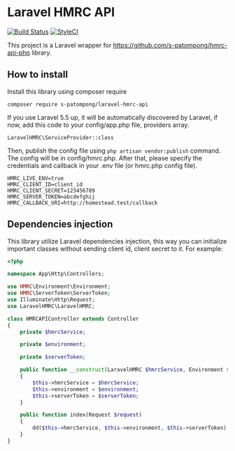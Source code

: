 # Laravel HMRC API
[![Build Status](https://travis-ci.com/s-patompong/laravel-hmrc-api.svg?branch=master)](https://travis-ci.com/s-patompong/laravel-hmrc-api)
[![StyleCI](https://github.styleci.io/repos/168305320/shield?branch=master)](https://github.styleci.io/repos/168305320)

This project is a Laravel wrapper for https://github.com/s-patompong/hmrc-api-php library.

## How to install
Install this library using composer require
```
composer require s-patompong/laravel-hmrc-api
```
If you use Laravel 5.5 up, it will be automatically discovered by Laravel, if now, add this code to your config/app.php file, providers array.
```
LaravelHMRC\ServiceProvider::class
```
Then, publish the config file using `php artisan vendor:publish` command. The config will be in config/hmrc.php. After that, please specify the credentials and callback in your .env file (or hmrc.php config file).
```
HMRC_LIVE_ENV=true
HMRC_CLIENT_ID=client_id
HMRC_CLIENT_SECRET=123456789
HMRC_SERVER_TOKEN=abcdefghij
HMRC_CALLBACK_URI=http://homestead.test/callback
``` 

## Dependencies injection
This library utilize Laravel dependencies injection, this way you can initialize important classes without sending client id, client secret to it. For example:
```php
<?php

namespace App\Http\Controllers;

use HMRC\Environment\Environment;
use HMRC\ServerToken\ServerToken;
use Illuminate\Http\Request;
use LaravelHMRC\LaravelHMRC;

class HMRCAPIController extends Controller
{
    private $hmrcService;

    private $environment;

    private $serverToken;

    public function __construct(LaravelHMRC $hmrcService, Environment $environment, ServerToken $serverToken)
    {
        $this->hmrcService = $hmrcService;
        $this->environment = $environment;
        $this->serverToken = $serverToken;
    }

    public function index(Request $request)
    {
        dd($this->hmrcService, $this->environment, $this->serverToken);
    }
}

``` 
